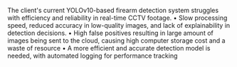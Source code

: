 The client's current YOLOv10-based firearm detection system struggles with efficiency and reliability in real-time CCTV footage.
• Slow processing speed, reduced accuracy in  low-quality images, and lack of explainability in detection decisions.
• High false positives resulting in large amount of images being sent to the cloud, causing high computer storage cost and a waste of resource
• A more efficient and accurate detection model is needed, with automated logging for performance tracking
